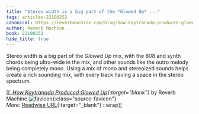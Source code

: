 ```yaml
---
title: "Stereo width is a big part of the *Glowed Up* ..."
tags: articles-22100252
canonical: https://reverbmachine.com/blog/how-kaytranada-produced-glowed-up/
author: Reverb Machine
book: 22100252
hide_title: true
---
```


Stereo width is a big part of the *Glowed Up* mix, with the 808 and synth chords being ultra-wide in the mix, and other sounds like the outro melody being completely mono. Using a mix of mono and stereoized sounds helps create a rich sounding mix, with every track having a space in the stereo spectrum.


[[<cite>_[How Kaytranada Produced Glowed Up](https://reverbmachine.com/blog/how-kaytranada-produced-glowed-up/){:target="_blank"}_</cite> by Reverb Machine ![favicon](https://s2.googleusercontent.com/s2/favicons?domain=reverbmachine.com){:class="source-favicon"}<br>
_More_: [Readwise URL](https://readwise.io/open/435813957){:target="_blank"}
::wrap]]